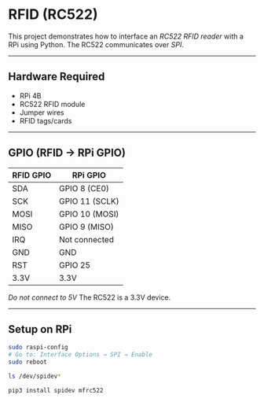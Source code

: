 # RFID (RC522)
This project demonstrates how to interface an *RC522 RFID reader* with a RPi using Python. The RC522 communicates over *SPI*.

---

## Hardware Required
- RPi 4B
- RC522 RFID module
- Jumper wires
- RFID tags/cards

---

## GPIO (RFID → RPi GPIO)

| RFID GPIO | RPi GPIO |
|-----------|----------|
| SDA       | GPIO 8 (CE0)     |
| SCK       | GPIO 11 (SCLK)   |
| MOSI      | GPIO 10 (MOSI)   |
| MISO      | GPIO 9 (MISO)    |
| IRQ       | Not connected    |
| GND       | GND              |
| RST       | GPIO 25          |
| 3.3V      | 3.3V             |

*Do not connect to 5V* The RC522 is a 3.3V device.

---

## Setup on RPi
```bash
sudo raspi-config
# Go to: Interface Options → SPI → Enable
sudo reboot
```
```bash
ls /dev/spidev*
```
```bash
pip3 install spidev mfrc522
```


